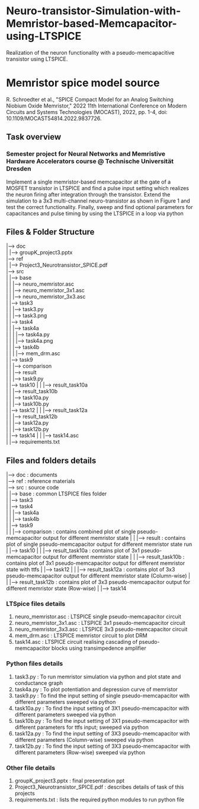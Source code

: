 # Neuro-transistor-Simulation-with-Memristor-based-Memcapacitor-using-LTSPICE
Realization of the neuron functionality with a pseudo-memcapacitive transistor using LTSPICE.

#  Memristor spice model source
R. Schroedter et al., "SPICE Compact Model for an Analog Switching Niobium Oxide Memristor," 2022 11th International Conference on Modern Circuits and Systems Technologies (MOCAST), 2022, pp. 1-4, doi: 10.1109/MOCAST54814.2022.9837726.

## Task overview 
### Semester project for Neural Networks and Memristive Hardware Accelerators course @ Technische Universität Dresden
Implement a single memristor-based memcapacitor at the gate of a MOSFET transistor in LTSPICE and find a pulse input setting which realizes the neuron firing after integration through the transistor. 
Extend the simulation to a 3x3 multi-channel neuro-transistor as shown in Figure 1 and test the correct functionality. 
Finally, sweep and find optional parameters for capacitances and pulse timing by using the LTSPICE in a loop via python

## Files & Folder Structure
|--> doc                                       
|    |--> groupK_project3.pptx                 
|--> ref                                       
|    |--> Project3_Neurotransistor_SPICE.pdf   
|--> src                                       
|    |--> base                                 
|    |    |--> neuro_memristor.asc             
|    |    |--> neuro_memristor_3x1.asc         
|    |    |--> neuro_memristor_3x3.asc         
|    |--> task3                        
|    |    |--> task3.py                
|    |    |--> task3.png               
|    |--> task4                        
|    |    |--> task4a                  
|    |    |    |--> task4a.py          
|    |    |    |--> task4a.png         
|    |    |--> task4b               
|    |    |    |--> mem_drm.asc        
|    |--> task9        
|    |    |--> comparison              
|    |    |--> result                  
|    |    |--> task9.py                
|    |--> task10
|    |    |--> result_task10a          
|    |    |--> result_task10b          
|    |    |--> task10a.py              
|    |    |--> task10b.py              
|    |--> task12
|    |    |--> result_task12a          
|    |    |--> result_task12b          
|    |    |--> task12a.py              
|    |    |--> task12b.py              
|    |--> task14
|    |    |--> task14.asc              
|    |--> requirements.txt             

## Files and folders details
|--> doc                      : documents                                  
|--> ref                      : reference materials                 
|--> src                      : source code               
|    |--> base                : common LTSPICE files folder                        
|    |--> task3                       
|    |--> task4                              
|    |    |--> task4a                   
|    |    |--> task4b         
|    |--> task9               
|    |    |--> comparison     : contains combined plot of single pseudo-memcapacitor output for different memristor state 
|    |    |--> result         : contains plot of single pseudo-memcapacitor output for different memristor state run
|    |--> task10
|    |    |--> result_task10a : contains plot of 3x1 pseudo-memcapacitor output for different memristor state 
|    |    |--> result_task10b : contains plot of 3x1 pseudo-memcapacitor output for different memristor state with ttfs
|    |--> task12
|    |    |--> result_task12a : contains plot of 3x3 pseudo-memcapacitor output for different memristor state (Column-wise)
|    |    |--> result_task12b : contains plot of 3x3 pseudo-memcapacitor output for different memristor state (Row-wise)
|    |--> task14             

### LTSpice files details
1. neuro_memristor.asc      : LTSPICE single pseudo-memcapacitor circuit
2. neuro_memristor_3x1.asc  : LTSPICE 3x1 pseudo-memcapacitor circuit
3. neuro_memristor_3x3.asc  : LTSPICE 3x3 pseudo-memcapacitor circuit
4. mem_drm.asc              : LTSPICE memristor circuit to plot DRM
5. task14.asc               : LTSPICE circuit realising cascading of pseudo-memcapacitor blocks using transimpedence amplifier

### Python files details
1. task3.py      : To run memristor simulation via python and plot state and conductance graph 
2. task4a.py     : To plot potentiation and depression curve of memristor
3. task9.py      : To find the input setting of single pseudo-memcapacitor with different parameters sweeped via python
4. task10a.py    : To find the input setting of 3X1 pseudo-memcapacitor with different parameters sweeped via python
5. task10b.py    : To find the input setting of 3X1 pseudo-memcapacitor with different parameters for ttfs input; sweeped via python
6. task12a.py    : To find the input setting of 3X3 pseudo-memcapacitor with different parameters (Column-wise) sweeped via python
7. task12b.py    : To find the input setting of 3X3 pseudo-memcapacitor with different parameters (Row-wise) sweeped via python

### Other file details
1. groupK_project3.pptx               : final presentation ppt
2. Project3_Neurotransistor_SPICE.pdf : describes details of task of this projects
3. requirements.txt                   : lists the required python modules to run python file